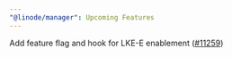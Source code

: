 ```yaml
---
"@linode/manager": Upcoming Features
---
```


Add feature flag and hook for LKE-E enablement ([#11259](https://github.com/linode/manager/pull/11259))
